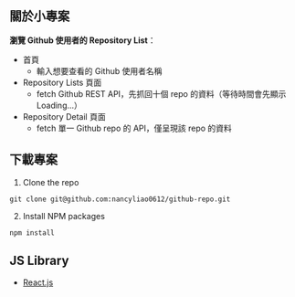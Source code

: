 ## 關於小專案


**瀏覽 Github 使用者的 Repository List**：
- 首頁
    - 輸入想要查看的 Github 使用者名稱
- Repository Lists 頁面
    - fetch Github REST API，先抓回十個 repo 的資料（等待時間會先顯示 Loading...）
- Repository Detail 頁面
    - fetch 單一 Github repo 的 API，僅呈現該 repo 的資料



## 下載專案

1. Clone the repo
```
git clone git@github.com:nancyliao0612/github-repo.git 
```

2. Install NPM packages
```
npm install
```

## JS Library

- [React.js](https://reactjs.org/)


